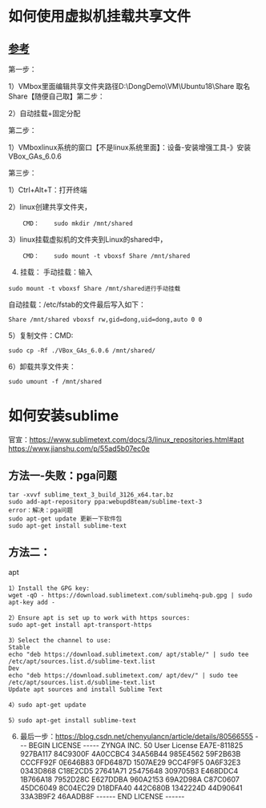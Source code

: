 # 如何使用虚拟机挂载共享文件
## [参考](https://jingyan.baidu.com/article/a3761b2b87d2331577f9aa7e.html)
第一步：

1）VMbox里面编辑共享文件夹路径D:\DongDemo\VM\Ubuntu18\Share 取名Share【随便自己取】第二步：

2）自动挂载+固定分配

第二步：

1）VMboxlinux系统的窗口【不是linux系统里面】：设备-安装增强工具-》安装VBox_GAs_6.0.6

第三步：

1）Ctrl+Alt+T：打开终端

2）linux创建共享文件夹，	
```
	CMD：	sudo mkdir /mnt/shared
```
3）linux挂载虚拟机的文件夹到Linux的shared中，
```
	CMD：	sudo mount -t vboxsf Share /mnt/shared
```
4) 挂载：
手动挂载：输入
```
sudo mount -t vboxsf Share /mnt/shared进行手动挂载
```
自动挂载：/etc/fstab的文件最后写入如下：
```
Share /mnt/shared vboxsf rw,gid=dong,uid=dong,auto 0 0
```

5）复制文件：CMD: 
```
sudo cp -Rf ./VBox_GAs_6.0.6 /mnt/shared/
```
6）卸载共享文件夹：
```
sudo umount -f /mnt/shared
```

# 如何安装sublime
官宣：https://www.sublimetext.com/docs/3/linux_repositories.html#apt
https://www.jianshu.com/p/55ad5b07ec0e

## 方法一-失败：pga问题
```
tar -xvvf sublime_text_3_build_3126_x64.tar.bz
sudo add-apt-repository ppa:webupd8team/sublime-text-3 
error：解决：pga问题
sudo apt-get update 更新一下软件包
sudo apt-get install sublime-text 
```
## 方法二：
apt
```
1）Install the GPG key:
wget -qO - https://download.sublimetext.com/sublimehq-pub.gpg | sudo apt-key add -
```
```
2）Ensure apt is set up to work with https sources:
sudo apt-get install apt-transport-https
```
```
3）Select the channel to use:
Stable
echo "deb https://download.sublimetext.com/ apt/stable/" | sudo tee /etc/apt/sources.list.d/sublime-text.list
Dev
echo "deb https://download.sublimetext.com/ apt/dev/" | sudo tee /etc/apt/sources.list.d/sublime-text.list
Update apt sources and install Sublime Text
```
```
4）sudo apt-get update
```
```
5）sudo apt-get install sublime-text
```
6) 最后一步：https://blog.csdn.net/chenyulancn/article/details/80566555
--- BEGIN LICENSE -----
ZYNGA INC.
50 User License
EA7E-811825
927BA117 84C9300F 4A0CCBC4 34A56B44
985E4562 59F2B63B CCCFF92F 0E646B83
0FD6487D 1507AE29 9CC4F9F5 0A6F32E3
0343D868 C18E2CD5 27641A71 25475648
309705B3 E468DDC4 1B766A18 7952D28C
E627DDBA 960A2153 69A2D98A C87C0607
45DC6049 8C04EC29 D18DFA40 442C680B
1342224D 44D90641 33A3B9F2 46AADB8F
------ END LICENSE ------
